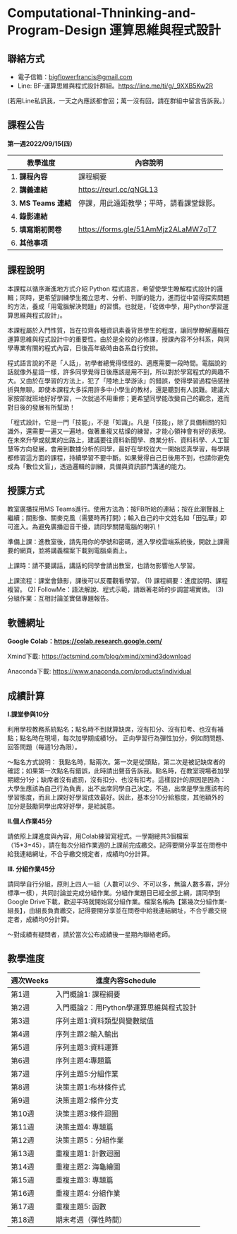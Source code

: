 # Computational-Thninking-and-Program-Design 運算思維與程式設計

## 聯絡方式

- 電子信箱：bigflowerfrancis@gmail.com
- Line: BF-運算思維與程式設計群組。https://line.me/ti/g/_9XXB5Kw2R

(若用Line私訊我，一天之內應該都會回；萬一沒有回，請在群組中留言告訴我。）

## 課程公告

**第一週2022/09/15(四）**

| 教學進度             | 內容說明                                 |
| -------------------- | ---------------------------------------- |
| 1. **課程內容**      | 課程綱要                                 |
| 2. **講義連結**      | https://reurl.cc/qNGL13                  |
| 3. **MS Teams 連結** | 停課，用此遠距教學；平時，請看課堂錄影。 |
| 4. **錄影連結**      |                                          |
| 5. **填寫期初問卷**  | https://forms.gle/51AmMjz2ALaMW7qT7      |
| 6. **其他事項**      |                                          |

## 課程說明

本課程以循序漸進地方式介紹 Python 程式語言，希望使學生瞭解程式設計的邏輯；同時，更希望訓練學生獨立思考、分析、判斷的能力，進而從中習得探索問題的方法，養成「用電腦解決問題」的習慣。也就是，「從做中學，用Python學習運算思維與程式設計」。

本課程屬於入門性質，旨在拉齊各種資訊素養背景學生的程度，讓同學瞭解邏輯在運算思維與程式設計中的重要性。由於是全校的必修課，授課內容不分科系，與同學專業有關的程式內容，日後高年級時由各系自行安排。

程式語言說的不是「人話」，初學者總覺得怪怪的、適應需要一段時間。電腦說的話就像外星語一樣，許多同學覺得日後應該是用不到，所以對於學寫程式的興趣不大。又由於在學習的方法上，犯了「陸地上學游泳」的錯誤，使得學習過程倍感挫折與無聊。即使本課程大多採用許多中小學生的教材，還是聽到有人說難。建議大家按部就班地好好學習，一次就過不用重修；更希望同學能改變自己的觀念，進而對日後的發展有所幫助！

「程式設計，它是一門「技能」，不是「知識」。凡是「技能」，除了具備相關的知識外，還需要一遍又一遍地，做著重複又枯燥的練習，才能心領神會有好的表現。在未來升學或就業的出路上，建議要往資料新聞學、商業分析、資料科學、人工智慧等方向發展，會用到數據分析的同學，最好在學校從大一開始認真學習，每學期都修習這方面的課程，持續學習不要中斷。如果覺得自己日後用不到，也請你避免成為「數位文盲」，透過邏輯的訓練，具備與資訊部門溝通的能力。

## 授課方式

教室廣播採用MS Teams進行。使用方法為：按FB所給的連結；按在此瀏覽器上繼續；關影像、關麥克風（需要時再打開）；輸入自己的中文姓名如「田弘華」即可進入。為避免廣播迴音干擾，請同學關閉電腦的喇叭！

準備上課：進教室後，請先用你的學號和密碼，進入學校雲端系統後，開啟上課需要的網頁，並將講義檔案下載到電腦桌面上。

上課時：請不要講話，講話的同學會請出教室，也請勿影響他人學習。

上課流程：課堂會錄影，課後可以反覆觀看學習。
(1)	課程綱要：進度說明、課程複習。
(2)	FollowMe：語法解說、程式示範，請跟著老師的步調當場實做。
(3)	分組作業：互相討論並實做專題報告。


## 軟體網址

**Google Colab：https://colab.research.google.com/**

Xmind下載: https://actsmind.com/blog/xmind/xmind3download

Anaconda下載: https://www.anaconda.com/products/individual 

## 成績計算

**I.課堂參與10分** 

利用學校教務系統點名；點名時不到就算缺席，沒有扣分、沒有扣考、也沒有補點；點名時在現場，每次加學期成績1分。
正向學習行為彈性加分，例如問問題、回答問題（每週1分為限）。

～點名方式說明：
我點名時，點兩次。第一次是從頭點，第二次是被記缺席者的確認；如果第一次點名有錯誤，此時請出聲音告訴我。點名時，在教室現場者加學期總分1分；缺席者沒有處罰，沒有扣分、也沒有扣考。這樣設計的原因是因為：大學生應該為自己行為負責，出不出席同學自己決定。不過，出席是學生應該有的學習態度，而且上課好好學習成效最好。因此，基本分10分給態度，其他額外的加分是鼓勵同學出席好好學，是給誠意。

**II.個人作業45分**

請依照上課進度與內容，用Colab練習寫程式。一學期總共3個檔案（15*3=45），請在每次分組作業週的上課前完成繳交。記得要開分享並在問卷中給我連結網址，不合乎繳交規定者，成績均0分計算。

**III. 分組作業45分**

請同學自行分組，原則上四人一組（人數可以少、不可以多，無論人數多寡，評分標準一樣），共同討論並完成分組作業。分組作業題目已經全部上網，請同學到Google Drive下載，歡迎平時就開始寫分組作業。檔案名稱為【第幾次分組作業-組長】，由組長負責繳交，記得要開分享並在問卷中給我連結網址，不合乎繳交規定者，成績均0分計算。

～對成績有疑問者，請於當次公布成績後一星期內聯絡老師。

## 教學進度

| 週次Weeks | 進度內容Schedule                        |
| --------- | --------------------------------------- |
| 第1週     | 入門概論1: 課程綱要                     |
| 第2週     | 入門概論2：用Python學運算思維與程式設計 |
| 第3週     | 序列主題1:資料類型與變數賦值            |
| 第4週     | 序列主題2:輸入輸出                      |
| 第5週     | 序列主題3:資料運算                      |
| 第6週     | 序列主題4:專題篇                        |
| 第7週     | 序列主題5:分組作業                      |
| 第8週     | 決策主題1:布林條件式                    |
| 第9週     | 決策主題2:條件分支                      |
| 第10週    | 決策主題3:條件迴圈                      |
| 第11週    | 決策主題4: 專題篇                       |
| 第12週    | 決策主題5：分組作業                     |
| 第13週    | 重複主題1: 計數迴圈                     |
| 第14週    | 重複主題2: 海龜繪圖                     |
| 第15週    | 重複主題3: 專題篇                       |
| 第16週    | 重複主題4: 分組作業                     |
| 第17週    | 重複主題5: 函數                         |
| 第18週    | 期末考週（彈性時間）                    |


